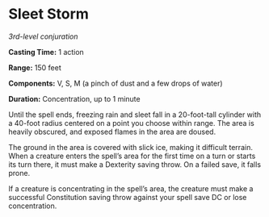<title>Sleet Storm</title>

# Sleet Storm

_3rd-level conjuration_

**Casting Time:** 1 action

**Range:** 150 feet

**Components:** V, S, M (a pinch of dust and
a few drops of water)

**Duration:** Concentration, up to 1 minute

Until the spell ends, freezing rain and sleet
fall in a 20-foot-tall cylinder with a
40-foot radius centered on a point you choose
within range. The area is heavily obscured,
and exposed flames in the area are
doused.

The ground in the area is covered with slick
ice, making it difficult terrain. When a
creature enters the spell’s area for the
first time on a turn or starts its turn
there, it must make a Dexterity saving throw.
On a failed save, it falls prone.

If a creature is concentrating in the spell’s
area, the creature must make a successful
Constitution saving throw against your spell
save DC or lose concentration.




